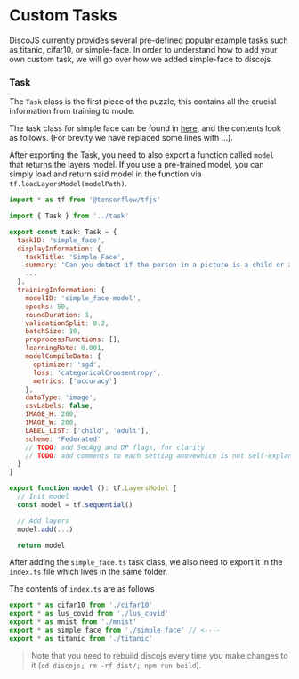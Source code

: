 # Custom Tasks

DiscoJS currently provides several pre-defined popular example tasks such as titanic, cifar10, or simple-face. In order
to understand how to add your own custom task, we will go over how we added simple-face to discojs.

### Task

The `Task` class is the first piece of the puzzle, this contains all the crucial information from training to mode.

The task class for simple face can be found in [here](../discojs/src/tasks/simple_face.ts),
and the contents look as follows. (For brevity we have replaced some lines with ...).

After exporting the Task, you need to also export a function called `model` that returns the layers model. If you use a 
pre-trained model, you can simply load and return said model in the function via `tf.loadLayersModel(modelPath)`.

```js
import * as tf from '@tensorflow/tfjs'

import { Task } from '../task'

export const task: Task = {
  taskID: 'simple_face',
  displayInformation: {
    taskTitle: 'Simple Face',
    summary: 'Can you detect if the person in a picture is a child or an adult?',
    ...
  },
  trainingInformation: {
    modelID: 'simple_face-model',
    epochs: 50,
    roundDuration: 1,
    validationSplit: 0.2,
    batchSize: 10,
    preprocessFunctions: [],
    learningRate: 0.001,
    modelCompileData: {
      optimizer: 'sgd',
      loss: 'categoricalCrossentropy',
      metrics: ['accuracy']
    },
    dataType: 'image',
    csvLabels: false,
    IMAGE_H: 200,
    IMAGE_W: 200,
    LABEL_LIST: ['child', 'adult'],
    scheme: 'Federated'
    // TODO: add SecAgg and DP flags, for clarity. 
    // TODO: add comments to each setting anovewhich is not self-explanatory
  }
}

export function model (): tf.LayersModel {
  // Init model
  const model = tf.sequential()

  // Add layers
  model.add(...)

  return model
```

After adding the `simple_face.ts` task class, we also need to export it in the `index.ts` file which lives in the same folder.

The contents of `index.ts` are as follows

```js
export * as cifar10 from './cifar10'
export * as lus_covid from './lus_covid'
export * as mnist from './mnist'
export * as simple_face from './simple_face' // <---- 
export * as titanic from './titanic'
```

> Note that you need to rebuild discojs every time you make changes to it (`cd discojs; rm -rf dist/; npm run build`).
